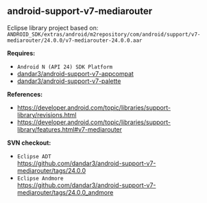 ## android-support-v7-mediarouter

Eclipse library project based on:<br/>
`ANDROID_SDK/extras/android/m2repository/com/android/support/v7-mediarouter/24.0.0/v7-mediarouter-24.0.0.aar`

**Requires:**
- `Android N (API 24) SDK Platform`
- [dandar3/android-support-v7-appcompat](https://github.com/dandar3/android-support-v7-appcompat)
- [dandar3/android-support-v7-palette](https://github.com/dandar3/android-support-v7-palette)

**References:**
- https://developer.android.com/topic/libraries/support-library/revisions.html
- https://developer.android.com/topic/libraries/support-library/features.html#v7-mediarouter

**SVN checkout:**
- `Eclipse ADT`<br/>
  https://github.com/dandar3/android-support-v7-mediarouter/tags/24.0.0
- `Eclipse Andmore`<br/>
  https://github.com/dandar3/android-support-v7-mediarouter/tags/24.0.0_andmore